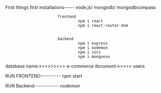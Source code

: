 First things first
installations-----
         node.js/
         mongodb/
         mongodbcompass
         
                           frontend
                                    npm i react
                                    npm i react-router-dom

                                    
                           backend
                                    npm i express
                                    npm i nodemon
                                    npm i cors
                                    npm i mongoose


database name->>>>>>>>>  e-commerce
         document->>>>> users




RUN FRONTEND----------
                           npm start


RUN Backend------------
                           nodemon

                           
